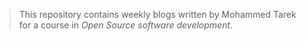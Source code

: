 > This repository contains weekly blogs written by Mohammed Tarek
> for a course in _Open Source software development_.
